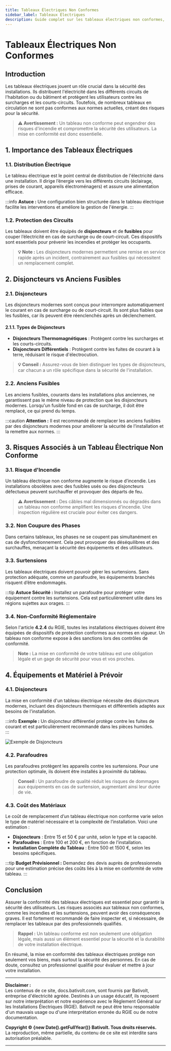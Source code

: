 ```yaml
---
title: Tableaux Électriques Non Conformes
sidebar_label: Tableaux Électriques
description: Guide complet sur les tableaux électriques non conformes, les risques associés, et les solutions pour assurer la sécurité des installations électriques.
---
```


# Tableaux Électriques Non Conformes

## Introduction

Les tableaux électriques jouent un rôle crucial dans la sécurité des installations. Ils distribuent l'électricité dans les différents circuits de l'habitation ou du bâtiment et protègent les utilisateurs contre les surcharges et les courts-circuits. Toutefois, de nombreux tableaux en circulation ne sont pas conformes aux normes actuelles, créant des risques pour la sécurité.

> **⚠️ Avertissement :** Un tableau non conforme peut engendrer des risques d'incendie et compromettre la sécurité des utilisateurs. La mise en conformité est donc essentielle.

## 1. Importance des Tableaux Électriques

### 1.1. Distribution Électrique

Le tableau électrique est le point central de distribution de l'électricité dans une installation. Il dirige l’énergie vers les différents circuits (éclairage, prises de courant, appareils électroménagers) et assure une alimentation efficace.

:::info
**Astuce :** Une configuration bien structurée dans le tableau électrique facilite les interventions et améliore la gestion de l'énergie.
:::

### 1.2. Protection des Circuits

Les tableaux doivent être équipés de **disjoncteurs** et de **fusibles** pour couper l’électricité en cas de surcharge ou de court-circuit. Ces dispositifs sont essentiels pour prévenir les incendies et protéger les occupants.

> **💡 Note :** Les disjoncteurs modernes permettent une remise en service rapide après un incident, contrairement aux fusibles qui nécessitent un remplacement complet.

## 2. Disjoncteurs vs Anciens Fusibles

### 2.1. Disjoncteurs

Les disjoncteurs modernes sont conçus pour interrompre automatiquement le courant en cas de surcharge ou de court-circuit. Ils sont plus fiables que les fusibles, car ils peuvent être réenclenchés après un déclenchement.

#### 2.1.1. Types de Disjoncteurs

- **Disjoncteurs Thermomagnétiques** : Protègent contre les surcharges et les courts-circuits.
- **Disjoncteurs Différentiels** : Protègent contre les fuites de courant à la terre, réduisant le risque d'électrocution.

> **💡 Conseil :** Assurez-vous de bien distinguer les types de disjoncteurs, car chacun a un rôle spécifique dans la sécurité de l'installation.

### 2.2. Anciens Fusibles

Les anciens fusibles, courants dans les installations plus anciennes, ne garantissent pas le même niveau de protection que les disjoncteurs modernes. Lorsqu'un fusible fond en cas de surcharge, il doit être remplacé, ce qui prend du temps.

:::caution
**Attention :** Il est recommandé de remplacer les anciens fusibles par des disjoncteurs modernes pour améliorer la sécurité de l’installation et la remettre aux normes.
:::

## 3. Risques Associés à un Tableau Électrique Non Conforme

### 3.1. Risque d'Incendie

Un tableau électrique non conforme augmente le risque d’incendie. Les installations obsolètes avec des fusibles usés ou des disjoncteurs défectueux peuvent surchauffer et provoquer des départs de feu.

> **⚠️ Avertissement :** Des câbles mal dimensionnés ou dégradés dans un tableau non conforme amplifient les risques d'incendie. Une inspection régulière est cruciale pour éviter ces dangers.

### 3.2. Non Coupure des Phases

Dans certains tableaux, les phases ne se coupent pas simultanément en cas de dysfonctionnement. Cela peut provoquer des déséquilibres et des surchauffes, menaçant la sécurité des équipements et des utilisateurs.

### 3.3. Surtensions

Les tableaux électriques doivent pouvoir gérer les surtensions. Sans protection adéquate, comme un parafoudre, les équipements branchés risquent d’être endommagés.

:::tip
**Astuce Sécurité :** Installez un parafoudre pour protéger votre équipement contre les surtensions. Cela est particulièrement utile dans les régions sujettes aux orages.
:::

### 3.4. Non-Conformité Réglementaire

Selon l'article **4.2.4** du RGIE, toutes les installations électriques doivent être équipées de dispositifs de protection conformes aux normes en vigueur. Un tableau non conforme expose à des sanctions lors des contrôles de conformité.

> **Note :** La mise en conformité de votre tableau est une obligation légale et un gage de sécurité pour vous et vos proches.

## 4. Équipements et Matériel à Prévoir

### 4.1. Disjoncteurs

La mise en conformité d'un tableau électrique nécessite des disjoncteurs modernes, incluant des disjoncteurs thermiques et différentiels adaptés aux besoins de l'installation.

:::info
**Exemple :** Un disjoncteur différentiel protège contre les fuites de courant et est particulièrement recommandé dans les pièces humides.  
:::

![Exemple de Disjoncteurs](/img/bativolt-exemple-disjoncteurs.jpg)


### 4.2. Parafoudres

Les parafoudres protègent les appareils contre les surtensions. Pour une protection optimale, ils doivent être installés à proximité du tableau.

> **Conseil :** Un parafoudre de qualité réduit les risques de dommages aux équipements en cas de surtension, augmentant ainsi leur durée de vie.

### 4.3. Coût des Matériaux

Le coût de remplacement d’un tableau électrique non conforme varie selon le type de matériel nécessaire et la complexité de l’installation. Voici une estimation :

- **Disjoncteurs** : Entre 15 et 50 € par unité, selon le type et la capacité.
- **Parafoudres** : Entre 100 et 200 €, en fonction de l’installation.
- **Installation Complète du Tableau** : Entre 500 et 1500 €, selon les besoins spécifiques.

:::tip
**Budget Prévisionnel :** Demandez des devis auprès de professionnels pour une estimation précise des coûts liés à la mise en conformité de votre tableau.
:::

## Conclusion

Assurer la conformité des tableaux électriques est essentiel pour garantir la sécurité des utilisateurs. Les risques associés aux tableaux non conformes, comme les incendies et les surtensions, peuvent avoir des conséquences graves. Il est fortement recommandé de faire inspecter et, si nécessaire, de remplacer les tableaux par des professionnels qualifiés. 

> **Rappel :** Un tableau conforme est non seulement une obligation légale, mais aussi un élément essentiel pour la sécurité et la durabilité de votre installation électrique.

En résumé, la mise en conformité des tableaux électriques protège non seulement vos biens, mais surtout la sécurité des personnes. En cas de doute, consultez un professionnel qualifié pour évaluer et mettre à jour votre installation.

---

**Disclaimer :**  
Les contenus de ce site, docs.bativolt.com, sont fournis par Bativolt, entreprise d'électricité agréée. Destinés à un usage éducatif, ils reposent sur notre interprétation et notre expérience avec le Règlement Général sur les Installations Électriques (RGIE). Bativolt ne peut être tenu responsable d'un mauvais usage ou d'une interprétation erronée du RGIE ou de notre documentation.

**Copyright © {new Date().getFullYear()} Bativolt. Tous droits réservés.**  
La reproduction, même partielle, du contenu de ce site est interdite sans autorisation préalable.

---
